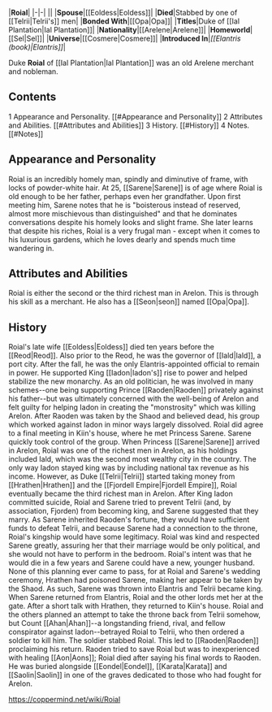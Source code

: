 |**Roial**|
|-|-|
||
|**Spouse**|[[Eoldess\|Eoldess]]|
|**Died**|Stabbed by one of [[Telrii\|Telrii's]] men|
|**Bonded With**|[[Opa\|Opa]]|
|**Titles**|Duke of [[Ial Plantation\|Ial Plantation]]|
|**Nationality**|[[Arelene\|Arelene]]|
|**Homeworld**|[[Sel\|Sel]]|
|**Universe**|[[Cosmere\|Cosmere]]|
|**Introduced In**|*[[Elantris (book)\|Elantris]]*|

Duke **Roial** of [[Ial Plantation\|Ial Plantation]] was an old Arelene merchant and nobleman.

## Contents

1 Appearance and Personality. [[#Appearance and Personality]] 
2 Attributes and Abilities. [[#Attributes and Abilities]] 
3 History. [[#History]] 
4 Notes. [[#Notes]] 


## Appearance and Personality
Roial is an incredibly homely man, spindly and diminutive of frame, with locks of powder-white hair. At 25, [[Sarene\|Sarene]] is of age where Roial is old enough to be her father, perhaps even her grandfather.
Upon first meeting him, Sarene notes that he is "boisterous instead of reserved, almost more mischievous than distinguished" and that he dominates conversations despite his homely looks and slight frame. She later learns that despite his riches, Roial is a very frugal man - except when it comes to his luxurious gardens, which he loves dearly and spends much time wandering in.

## Attributes and Abilities
Roial is either the second or the third richest man in Arelon. This is through his skill as a merchant.
He also has a [[Seon\|seon]] named [[Opa\|Opa]].

## History
Roial's late wife [[Eoldess\|Eoldess]] died ten years before the [[Reod\|Reod]].
Also prior to the Reod, he was the governor of [[Iald\|Iald]], a port city. After the fall, he was the only Elantris-appointed official to remain in power. He supported King [[Iadon\|Iadon's]] rise to power and helped stabilize the new monarchy. As an old politician, he was involved in many schemes--one being supporting Prince [[Raoden\|Raoden]] privately against his father--but was ultimately concerned with the well-being of Arelon and felt guilty for helping Iadon in creating the "monstrosity" which was killing Arelon. After Raoden was taken by the Shaod and believed dead, his group which worked against Iadon in minor ways largely dissolved. Roial did agree to a final meeting in Kiin's house, where he met Princess Sarene. Sarene quickly took control of the group.
When Princess [[Sarene\|Sarene]] arrived in Arelon, Roial was one of the richest men in Arelon, as his holdings included Iald, which was the second most wealthy city in the country. The only way Iadon stayed king was by including national tax revenue as his income. However, as Duke [[Telrii\|Telrii]] started taking money from [[Hrathen\|Hrathen]] and the [[Fjordell Empire\|Fjordell Empire]], Roial eventually became the third richest man in Arelon.
After King Iadon committed suicide, Roial and Sarene tried to prevent Telrii (and, by association, Fjorden) from becoming king, and Sarene suggested that they marry. As Sarene inherited Raoden's fortune, they would have sufficient funds to defeat Telrii, and because Sarene had a connection to the throne, Roial's kingship would have some legitimacy. Roial was kind and respected Sarene greatly, assuring her that their marriage would be only political, and she would not have to perform in the bedroom. Roial's intent was that he would die in a few years and Sarene could have a new, younger husband. None of this planning ever came to pass, for at Roial and Sarene's wedding ceremony, Hrathen had poisoned Sarene, making her appear to be taken by the Shaod. As such, Sarene was thrown into Elantris and Telrii became king.
When Sarene returned from Elantris, Roial and the other lords met her at the gate. After a short talk with Hrathen, they returned to Kiin's house.
Roial and the others planned an attempt to take the throne back from Telrii somehow, but Count [[Ahan\|Ahan]]--a longstanding friend, rival, and fellow conspirator against Iadon--betrayed Roial to Telrii, who then ordered a soldier to kill him. The soldier stabbed Roial. This led to [[Raoden\|Raoden]] proclaiming his return. Raoden tried to save Roial but was to inexperienced with healing [[Aon\|Aons]]; Roial died after saying his final words to Raoden. He was buried alongside [[Eondel\|Eondel]], [[Karata\|Karata]] and [[Saolin\|Saolin]] in one of the graves dedicated to those who had fought for Arelon.



https://coppermind.net/wiki/Roial